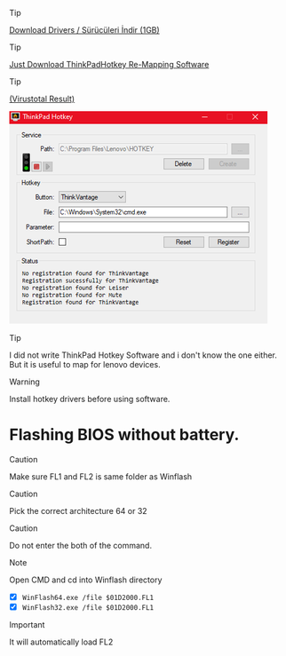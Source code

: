 > [!TIP]
> <a href="https://github.com/ny4rlk0/Thinkpad-T430-Support-Software/releases/download/Thinkpad_T430_Support_Software_Drivers/ThinkPad.T430.Drivers.exe">Download Drivers / Sürücüleri İndir (1GB)</a>

> [!TIP]
><a href="https://raw.githubusercontent.com/ny4rlk0/Thinkpad-T430-Support-Software/main/ThinkPadHotkey.exe">Just Download ThinkPadHotkey Re-Mapping Software</a>

> [!TIP]
> <a href="https://www.virustotal.com/gui/file/cccc6fcc2e7d09450608a2840a215eb95884a377e4d48b72813ac1b29f88cc91?nocache=1">(Virustotal Result)</a>

<img src="https://raw.githubusercontent.com/ny4rlk0/Thinkpad-T430-Support-Software/main/SS.png">

> [!TIP]
> I did not write ThinkPad Hotkey Software and i don't know the one either. But it is useful to map for lenovo devices.

> [!WARNING]
> Install hotkey drivers before using software.

# Flashing BIOS without battery.
> [!CAUTION]
> Make sure FL1 and FL2 is same folder as Winflash

> [!CAUTION]
> Pick the correct architecture 64 or 32

> [!CAUTION]
> Do not enter the both of the command.

> [!NOTE]
> Open CMD and cd into Winflash directory

- [x] `WinFlash64.exe /file $01D2000.FL1`  
- [x] `WinFlash32.exe /file $01D2000.FL1`

> [!IMPORTANT]
> It will automatically load FL2
